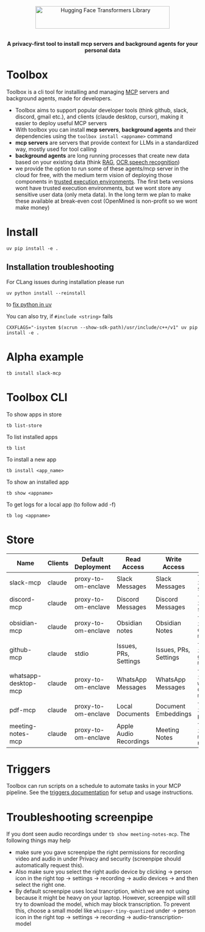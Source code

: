 <p align="center">
<img alt="Hugging Face Transformers Library" src="https://raw.githubusercontent.com/OpenMined/toolbox/refs/heads/main/packages/toolbox/assets/ToolBox.svg" width="352" height="59" style="max-width: 100%;">
  <br/>
  <br/>
</p>

<p align="center"><b>A privacy-first tool to install mcp servers and background agents for your personal data</b></p>

# Toolbox
Toolbox is a cli tool for installing and managing [MCP](https://github.com/modelcontextprotocol/python-sdk) servers and background agents, made for developers.

- Toolbox aims to support popular developer tools (think github, slack, discord, gmail etc.), and clients (claude desktop, cursor), making it easier to deploy useful MCP servers  
- With toolbox you can install **mcp servers**, **background agents** and their dependencies using the `toolbox install <appname>` command
- **mcp servers** are servers that provide context for LLMs in a standardized way, mostly used for tool calling
- **background agents** are long running processes that create new data based on your existing data (think [RAG](https://en.wikipedia.org/wiki/Retrieval-augmented_generation), [OCR](https://en.wikipedia.org/wiki/Optical_character_recognition),[speech recognition](https://en.wikipedia.org/wiki/Speech_recognition))
- we provide the option to run some of these agents/mcp server in the cloud for free, with the medium term vision of deploying  those components in [trusted execution environments](https://en.wikipedia.org/wiki/Trusted_execution_environment). The first beta versions wont have trusted execution environments, but we wont store any sensitive user data (only meta data). In the long term we plan to make these available at break-even cost (OpenMined is non-profit so we wont make money)



# Install
```
uv pip install -e .
```

## Installation troubleshooting
For CLang issues during installation please run
```
uv python install --reinstall
```
to [fix python in uv](https://github.com/astral-sh/python-build-standalone/pull/414)

You can also try, if `#include <string>` fails
```
CXXFLAGS="-isystem $(xcrun --show-sdk-path)/usr/include/c++/v1" uv pip install -e .
```


# Alpha example

```
tb install slack-mcp
```

# Toolbox CLI
To show apps in store
```
tb list-store
```
To list installed apps
```
tb list
``` 
To install a new app
```
tb install <app_name>
```
To show an installed app
```
tb show <appname>
```
To get logs for a local app (to follow add -f)
```
tb log <appname>
```


# Store

| Name | Clients | Default Deployment | Read Access | Write Access | Install |
|------|--------|--------------------|-------------|--------------|---------|
| slack-mcp | claude | proxy-to-om-enclave | Slack Messages | Slack Messages | `tb install slack-mcp` |
| discord-mcp | claude | proxy-to-om-enclave | Discord Messages | Discord Messages | `tb install slack-mcp` |
| obsidian-mcp | claude | proxy-to-om-enclave | Obsidian notes | Obsidian Notes | `tb install obsidian-mcp` |
| github-mcp | claude | stdio | Issues, PRs, Settings | Issues, PRs, Settings | `tb install github-mcp` |
| whatsapp-desktop-mcp | claude | proxy-to-om-enclave | WhatsApp Messages | WhatsApp Messages | `tb install whatsapp-desktop-mcp` |
| pdf-mcp | claude | proxy-to-om-enclave | Local Documents | Document Embeddings | `tb install pdf-mcp` |
| meeting-notes-mcp | claude | proxy-to-om-enclave | Apple Audio Recordings | Meeting Notes | `tb install meeting-notes-mcp` |


# Triggers

Toolbox can run scripts on a schedule to automate tasks in your MCP pipeline. See the [triggers documentation](docs/triggers.md) for setup and usage instructions.




# Troubleshooting screenpipe
If you dont seen audio recordings under `tb show meeting-notes-mcp`. The following things may help

- make sure you gave screenpipe the right permissions for recording video and audio in under Privacy and security (screenpipe should automatically request this). 
- Also make sure you select the right audio device by clicking -> person icon in the right top -> settings -> recording -> audio devices -> and then select the right one. 
- By default screenpipe uses local trancription, which we are not using because it might be heavy on your laptop. However, screenpipe will still try to download the model, which may block transcription. To prevent this, choose a small model like `whisper-tiny-quantized` under -> person icon in the right top -> settings -> recording -> audio-transcription-model



